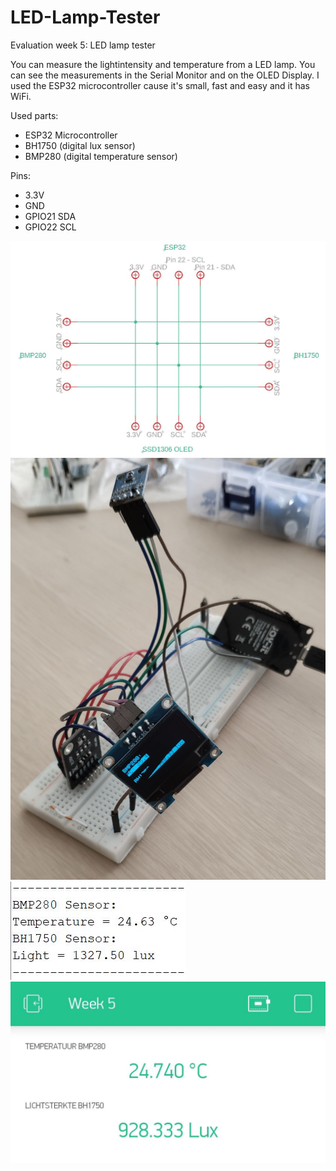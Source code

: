 # LED-Lamp-Tester
Evaluation week 5: LED lamp tester

You can measure the lightintensity and temperature from a LED lamp.
You can see the measurements in the Serial Monitor and on the OLED Display.
I used the ESP32 microcontroller cause it's small, fast and easy and it has WiFi.

Used parts:
- ESP32 Microcontroller
- BH1750 (digital lux sensor)
- BMP280 (digital temperature sensor)

Pins:
- 3.3V
- GND
- GPIO21 SDA
- GPIO22 SCL

![Schema](https://github.com/DriesDebouver/LED-Lamp-Tester/blob/master/Schema.JPG)
![Breadboard](https://github.com/DriesDebouver/LED-Lamp-Tester/blob/master/Breadboard.jpg)
![SerialMonitor](https://github.com/DriesDebouver/LED-Lamp-Tester/blob/master/SerialMonitor.JPG)
![BlynkApp](https://github.com/DriesDebouver/LED-Lamp-Tester/blob/master/BlynkApp.jpg)
